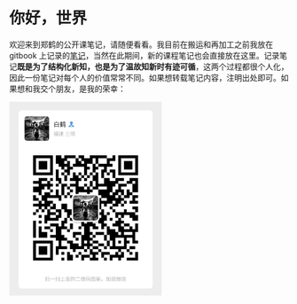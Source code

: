 # 你好，世界

欢迎来到郑鹤的公开课笔记，请随便看看。我目前在搬运和再加工之前我放在 gitbook 上记录的[笔记](https://zhenghe.gitbook.io/open-courses/)，当然在此期间，新的课程笔记也会直接放在这里。记录笔记**既是为了结构化新知，也是为了温故知新时有迹可循**，这两个过程都很个人化，因此一份笔记对每个人的价值常常不同。如果想转载笔记内容，注明出处即可。如果想和我交个朋友，是我的荣幸：

<img src="./wechat.jpeg" style="height: 350px"/>
